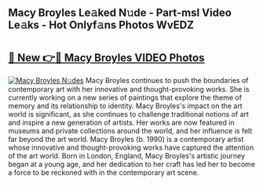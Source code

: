 ## Macy Broyles Le𝚊ked N𝚞de - Part-msI Video Le𝚊ks - Hot Onlyf𝚊ns Photos WvEDZ

# <h2><a href="http://ac11207.deff.icu/?id=Macy+Broyles">🔗 New 👉🔴 Macy Broyles VIDEO Photos</a></h2>

[![Macy Broyles N𝚞des](https://i.imgur.com/rIISA9y.gif)](http://ac11207.deff.icu/?id=Macy+Broyles)
Macy Broyles continues to push the boundaries of contemporary art with her innovative and thought-provoking works. She is currently working on a new series of paintings that explore the theme of memory and its relationship to identity. Macy Broyles's impact on the art world is significant, as she continues to challenge traditional notions of art and inspire a new generation of artists. Her works are now featured in museums and private collections around the world, and her influence is felt far beyond the art world. Macy Broyles (b. 1990) is a contemporary artist whose innovative and thought-provoking works have captured the attention of the art world. Born in London, England, Macy Broyles's artistic journey began at a young age, and her dedication to her craft has led her to become a force to be reckoned with in the contemporary art scene.
